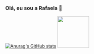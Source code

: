### Olá, eu sou a Rafaela 👋

<!--
**rafaoak/rafaoak** is a ✨ _special_ ✨ repository because its `README.md` (this file) appears on your GitHub profile.

Here are some ideas to get you started:

- 🔭 I’m currently working on ...
- 🌱 I’m currently learning ...
- 👯 I’m looking to collaborate on ...
- 🤔 I’m looking for help with ...
- 💬 Ask me about ...
- 📫 How to reach me: ...
- 😄 Pronouns: ...
- ⚡ Fun fact: ...
-->
[![Anurag's GitHub stats](https://github-readme-stats.vercel.app/api?username=anuraghazra)](https://github.com/anuraghazra/github-readme-stats)
<a href="https://github.com/rafaoak">
     <img height="100em" src="https://github-readme-status.vercel.app/api/top-langs/?username=rafaoak&layout=compact&langs-count=16&theme=dracula"/>

